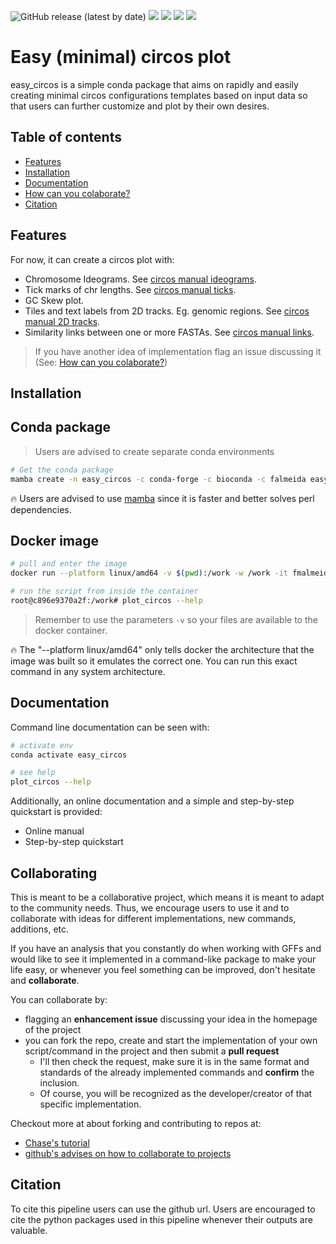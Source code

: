 ![![GitHub release (latest by date)](https://img.shields.io/github/v/release/fmalmeida/easy_circos?style=flat-square)](https://github.com/fmalmeida/easy_circos/releases) ![](https://anaconda.org/falmeida/easy_circos/badges/version.svg) ![](https://anaconda.org/falmeida/easy_circos/badges/latest_release_date.svg) ![](https://anaconda.org/falmeida/easy_circos/badges/platforms.svg) ![](https://anaconda.org/falmeida/easy_circos/badges/installer/conda.svg)

# Easy (minimal) circos plot

easy_circos is a simple conda package that aims on rapidly and easily creating minimal circos configurations templates based on input data so that users can further customize and plot by their own desires.

## Table of contents

* [Features](https://github.com/fmalmeida/easy_circos#features)
* [Installation](https://github.com/fmalmeida/easy_circos#installation)
* [Documentation](https://github.com/fmalmeida/easy_circos#documentation)
* [How can you colaborate?](https://github.com/fmalmeida/easy_circos#collaborating)
* [Citation](https://github.com/fmalmeida/easy_circos#citation)

## Features

For now, it can create a circos plot with:

* Chromosome Ideograms. See [circos manual ideograms](http://circos.ca/documentation/tutorials/ideograms/ideograms/lesson).
* Tick marks of chr lengths. See [circos manual ticks](http://circos.ca/documentation/tutorials/ticks_and_labels/basics/).
* GC Skew plot.
* Tiles and text labels from 2D tracks. Eg. genomic regions. See [circos manual 2D tracks](http://circos.ca/documentation/tutorials/2d_tracks/).
* Similarity links between one or more FASTAs. See [circos manual links](http://circos.ca/documentation/tutorials/links/).

> If you have another idea of implementation flag an issue discussing it (See: [How can you colaborate?](https://github.com/fmalmeida/easy_circos#collaborating))

## Installation

## Conda package

> Users are advised to create separate conda environments

```bash
# Get the conda package
mamba create -n easy_circos -c conda-forge -c bioconda -c falmeida easy_circos
```

:fire: Users are advised to use [mamba](https://github.com/mamba-org/mamba) since it is faster and better solves perl dependencies.

## Docker image

```bash
# pull and enter the image
docker run --platform linux/amd64 -v $(pwd):/work -w /work -it fmalmeida/easy_circos

# run the script from inside the container
root@c896e9370a2f:/work# plot_circos --help
```

> Remember to use the parameters `-v` so your files are available to the docker container.

:fire: The "--platform linux/amd64" only tells docker the architecture that the image was built so it emulates the correct one. You can run this exact command in any system architecture.

## Documentation

Command line documentation can be seen with:

```bash
# activate env
conda activate easy_circos

# see help
plot_circos --help
```

Additionally, an online documentation and a simple and step-by-step quickstart is provided:

* Online manual
* Step-by-step quickstart

## Collaborating

This is meant to be a collaborative project, which means it is meant to adapt to the community needs. Thus, we encourage users to use it and to collaborate with ideas for different implementations, new commands, additions, etc.

If you have an analysis that you constantly do when working with GFFs and would like to see it implemented in a command-like package to make your life easy, or whenever you feel something can be improved, don't hesitate and **collaborate**.

You can collaborate by:

* flagging an **enhancement issue** discussing your idea in the homepage of the project
* you can fork the repo, create and start the implementation of your own script/command in the project and then submit a **pull request**
    * I'll then check the request, make sure it is in the same format and standards of the already implemented commands and **confirm** the inclusion.
    * Of course, you will be recognized as the developer/creator of that specific implementation.

Checkout more at about forking and contributing to repos at:

* [Chase's tutorial](https://gist.github.com/Chaser324/ce0505fbed06b947d962)
* [github's advises on how to collaborate to projects](https://docs.github.com/en/free-pro-team@latest/github/collaborating-with-issues-and-pull-requests)

## Citation

To cite this pipeline users can use the github url. Users are encouraged to cite the python packages used in this pipeline whenever their outputs are valuable.

